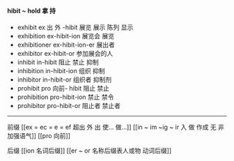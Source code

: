 #### hibit ~ hold 拿 持

- exhibit  ex 出  外 -hibit 展览 展示 陈列 显示
- exhibition ex-hibit-ion 展览会 展览
- exhibitioner ex-hibit-ion-er 展出者
- exhibitor ex-hibit-or 参加展会的人
- inhibit in-hibit  阻止 禁止  抑制
- inhibition in-hibit-ion 组织 抑制
- inhibitor in-hibit-or 组织者  抑制剂
- prohibit pro 向前- hibit  阻止 禁止
- prohibition pro-hibit-ion 禁止 禁令
- prohibitor pro-hibit-or 阻止者  禁止者 

---
前缀
[[ex  = ec = e = ef 超出 外 出 使... 做...]]
[[in  ~ im ~ig ~ ir 入 做 作成  无 非 加强语气]]
[[pro 向前]]


后缀
[[ion  名词后缀]]
[[er  ~ or 名称后缀表人或物 动词后缀]]

